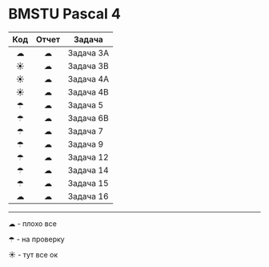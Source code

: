# BMSTU Pascal 4

| Код | Отчет |  Задача   |
|:---:|:-----:|-----------|
|  ☁  |   ☁   | Задача 3A |
|  ☀  |   ☁   | Задача 3B |
|  ☀  |   ☁   | Задача 4A |
|  ☀  |   ☁   | Задача 4B |
|  ☂  |   ☁   | Задача 5  |
|  ☂  |   ☁   | Задача 6B |
|  ☂  |   ☁   | Задача 7  |
|  ☂  |   ☁   | Задача 9  |
|  ☂  |   ☁   | Задача 12 |
|  ☂  |   ☁   | Задача 14 |
|  ☂  |   ☁   | Задача 15 |
|  ☁  |   ☁   | Задача 16 |


---

☁ - плохо все

☂ - на проверку

☀ - тут все ок
